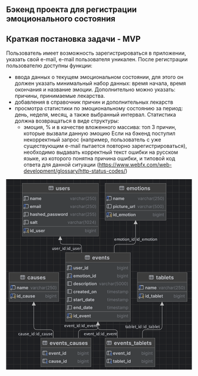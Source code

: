 ## Бэкенд проекта для регистрации эмоционального состояния
## Краткая постановка задачи - MVP
Пользователь имеет возможность зарегистрироваться в приложении, указать свой e-mail, e-mail пользователя уникален. После регистрации пользователю доступны функции:  
- ввода данных о текущем эмоциональном состоянии, для этого он должен указать минимальный набор данных: время начала, время окончания и название эмоции. Дополнительно можно указать: причины, принимаемые лекарства.
- добавления в справочник причин и дополнительных лекарств
- просмотра статистики по эмоциональному состоянию за период: день, неделя, месяц, а также выбранный интервал. Статистика должна возвращаться в виде структуры:
  - эмоция, % и в качестве вложенного массива: топ 3 причин, которые вызвали данную эмоцию
Если на бэкенд поступил некорректный запрос (например, пользователь с уже существующим e-mail пытается повторно зарегистрироваться), необходимо выдавать корректный текст ошибки на русском языке, из которого понятна причина ошибки, и типовой код ответа для данной ситуации (https://www.webfx.com/web-development/glossary/http-status-codes/)

![схема данных](https://github.com/Valentina810/diary-of-emotions/blob/main/schema.png)